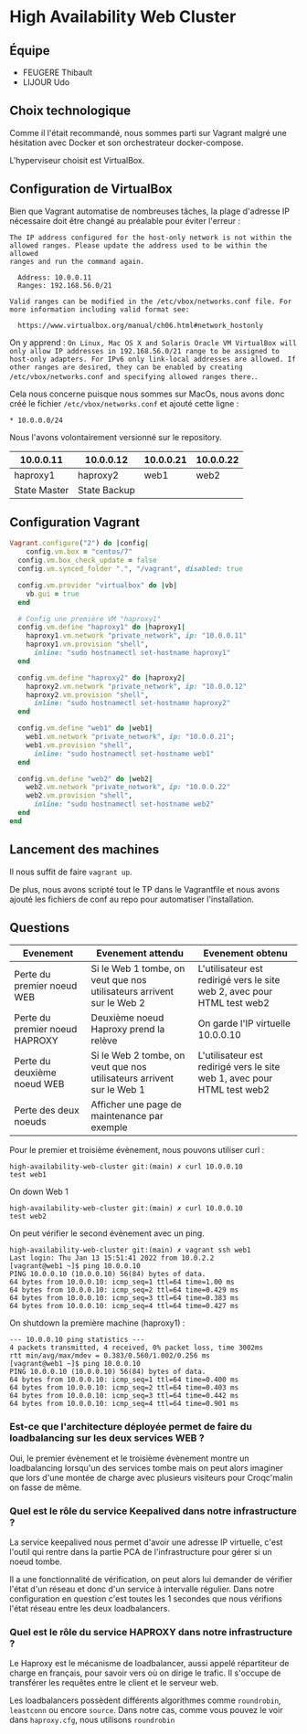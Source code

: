 # High Availability Web Cluster

## Équipe

- FEUGERE Thibault
- LIJOUR Udo

## Choix technologique

Comme il l'était recommandé, nous sommes parti sur Vagrant malgré une hésitation avec Docker et son orchestrateur docker-compose.

L'hyperviseur choisit est VirtualBox.

## Configuration de VirtualBox

Bien que Vagrant automatise de nombreuses tâches, la plage d'adresse IP nécessaire doit être changé au préalable pour éviter l'erreur : 

```
The IP address configured for the host-only network is not within the
allowed ranges. Please update the address used to be within the allowed
ranges and run the command again.

  Address: 10.0.0.11
  Ranges: 192.168.56.0/21

Valid ranges can be modified in the /etc/vbox/networks.conf file. For
more information including valid format see:

  https://www.virtualbox.org/manual/ch06.html#network_hostonly
``` 

On y apprend : `On Linux, Mac OS X and Solaris Oracle VM VirtualBox will only allow IP addresses in 192.168.56.0/21 range to be assigned to host-only adapters. For IPv6 only link-local addresses are allowed. If other ranges are desired, they can be enabled by creating /etc/vbox/networks.conf and specifying allowed ranges there.`.

Cela nous concerne puisque nous sommes sur MacOs, nous avons donc créé le fichier `/etc/vbox/networks.conf` et ajouté cette ligne :

`* 10.0.0.0/24`

Nous l'avons volontairement versionné sur le repository.

| 10.0.0.11 | 10.0.0.12 | 10.0.0.21 | 10.0.0.22 |
|---|---|---|---|
| haproxy1 | haproxy2  |  web1 | web2 |
| State Master | State Backup | |

## Configuration Vagrant

```ruby
Vagrant.configure("2") do |config|
    config.vm.box = "centos/7"
  config.vm.box_check_update = false 
  config.vm.synced_folder ".", "/vagrant", disabled: true

  config.vm.provider "virtualbox" do |vb|
    vb.gui = true
  end

  # Config une première VM "haproxy1"
  config.vm.define "haproxy1" do |haproxy1|
    haproxy1.vm.network "private_network", ip: "10.0.0.11"
    haproxy1.vm.provision "shell",
      inline: "sudo hostnamectl set-hostname haproxy1"
  end

  config.vm.define "haproxy2" do |haproxy2|
    haproxy2.vm.network "private_network", ip: "10.0.0.12"
    haproxy2.vm.provision "shell",
      inline: "sudo hostnamectl set-hostname haproxy2"
  end

  config.vm.define "web1" do |web1|
    web1.vm.network "private_network", ip: "10.0.0.21";
    web1.vm.provision "shell",
      inline: "sudo hostnamectl set-hostname web1"
  end

  config.vm.define "web2" do |web2|
    web2.vm.network "private_network", ip: "10.0.0.22"
    web2.vm.provision "shell",
      inline: "sudo hostnamectl set-hostname web2"
  end
end
```

## Lancement des machines

Il nous suffit de faire `vagrant up`.

De plus, nous avons scripté tout le TP dans le Vagrantfile et nous avons ajouté les fichiers de conf au repo pour automatiser l'installation.

## Questions 

| Evenement                      | Evenement attendu | Evenement obtenu |
| ------------------------------ | ----------------- | ---------------- |
| Perte du premier noeud WEB     |         Si le Web 1 tombe, on veut que nos utilisateurs arrivent sur le Web 2          |     L'utilisateur est redirigé vers le site web 2, avec pour HTML test web2            |
| Perte du premier noeud HAPROXY |         Deuxième noeud Haproxy prend la relève          |     On garde l'IP virtuelle 10.0.0.10             |
| Perte du deuxième noeud WEB     |         Si le Web 2 tombe, on veut que nos utilisateurs arrivent sur le Web 1          |         L'utilisateur est redirigé vers le site web 1, avec pour HTML test web2         |
| Perte des deux noeuds     |         Afficher une page de maintenance par exemple          |                  |



Pour le premier et troisième évènement, nous pouvons utiliser curl :

```
high-availability-web-cluster git:(main) ✗ curl 10.0.0.10
test web1
```

On down Web 1

```
high-availability-web-cluster git:(main) ✗ curl 10.0.0.10
test web2
```

On peut vérifier le second évènement avec un ping.

```
high-availability-web-cluster git:(main) ✗ vagrant ssh web1    
Last login: Thu Jan 13 15:51:41 2022 from 10.0.2.2
[vagrant@web1 ~]$ ping 10.0.0.10
PING 10.0.0.10 (10.0.0.10) 56(84) bytes of data.
64 bytes from 10.0.0.10: icmp_seq=1 ttl=64 time=1.00 ms
64 bytes from 10.0.0.10: icmp_seq=2 ttl=64 time=0.429 ms
64 bytes from 10.0.0.10: icmp_seq=3 ttl=64 time=0.383 ms
64 bytes from 10.0.0.10: icmp_seq=4 ttl=64 time=0.427 ms
```

On shutdown la première machine (haproxy1) :

```
--- 10.0.0.10 ping statistics ---
4 packets transmitted, 4 received, 0% packet loss, time 3002ms
rtt min/avg/max/mdev = 0.383/0.560/1.002/0.256 ms
[vagrant@web1 ~]$ ping 10.0.0.10
PING 10.0.0.10 (10.0.0.10) 56(84) bytes of data.
64 bytes from 10.0.0.10: icmp_seq=1 ttl=64 time=0.400 ms
64 bytes from 10.0.0.10: icmp_seq=2 ttl=64 time=0.403 ms
64 bytes from 10.0.0.10: icmp_seq=3 ttl=64 time=0.442 ms
64 bytes from 10.0.0.10: icmp_seq=4 ttl=64 time=0.901 ms
```

### Est-ce que l'architecture déployée permet de faire du loadbalancing sur les deux services WEB ? 

Oui, le premier évènement et le troisième évènement montre un loadbalancing lorsqu'un des services tombe mais on peut alors imaginer que lors d'une montée de charge avec plusieurs visiteurs pour Croqc'malin on fasse de même.

### Quel est le rôle du service Keepalived dans notre infrastructure ?

La service keepalived nous permet d'avoir une adresse IP virtuelle, c'est l'outil qui rentre dans la partie PCA de l'infrastructure pour gérer si un noeud tombe.

Il a une fonctionnalité de vérification, on peut alors lui demander de vérifier l'état d'un réseau et donc d'un service à intervalle régulier. Dans notre configuration en question c'est toutes les 1 secondes que nous vérifions l'état réseau entre les deux loadbalancers.

### Quel est le rôle du service HAPROXY dans notre infrastructure ?

Le Haproxy est le mécanisme de loadbalancer, aussi appelé répartiteur de charge en français, pour savoir vers où on dirige le trafic. Il s'occupe de transférer les requêtes entre le client et le serveur web.

Les loadbalancers possèdent différents algorithmes comme `roundrobin`, `leastconn` ou encore `source`. Dans notre cas, comme vous pouvez le voir dans `haproxy.cfg`, nous utilisons `roundrobin`
